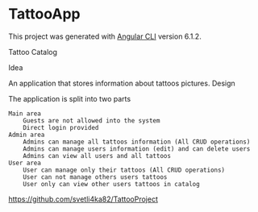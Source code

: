 # TattooApp

This project was generated with [Angular CLI](https://github.com/angular/angular-cli) version 6.1.2.

Tattoo Catalog

Idea

An application that stores information about tattoos pictures.
Design

The application is split into two parts

    Main area
        Guests are not allowed into the system
        Direct login provided
    Admin area
        Admins can manage all tattoos information (All CRUD operations)
        Admins can manage users information (edit) and can delete users
		Admins can view all users and all tattoos
    User area
        User can manage only their tattoos (All CRUD operations)
		User can not manage others users tattoos
		User only can view other users tattoos in catalog
   
   
   https://github.com/svetli4ka82/TattooProject
   
   